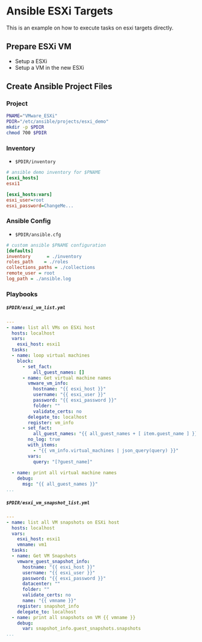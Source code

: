 
# Ansible ESXi Targets
This is an example on how to execute tasks on esxi targets directly.

## Prepare ESXi VM
* Setup a ESXi
* Setup a VM in the new ESXi

## Create Ansible Project Files

### Project
```bash
PNAME="VMware_ESXi"
PDIR="/etc/ansible/projects/esxi_demo"
mkdir -p $PDIR
chmod 700 $PDIR
```
### Inventory
* <code>$PDIR/inventory</code>
```ini
# ansible demo inventory for $PNAME
[esxi_hosts]
esxi1

[esxi_hosts:vars]
esxi_user=root
esxi_password=ChangeMe...
```
### Ansible Config
* <code>$PDIR/ansible.cfg</code>
```ini
# custom ansible $PNAME configuration
[defaults]
inventory      = ./inventory
roles_path    = ./roles
collections_paths = ./collections
remote_user = root
log_path = ./ansible.log
```
### Playbooks
##### <code>$PDIR/esxi_vm_list.yml</code>
```yaml
---
- name: list all VMs on ESXi host
  hosts: localhost
  vars:
    esxi_host: esxi1
  tasks:
  - name: loop virtual machines
    block:
      - set_fact:
          all_guest_names: []
      - name: Get virtual machine names
        vmware_vm_info:
          hostname: "{{ esxi_host }}"
          username: "{{ esxi_user }}"
          password: "{{ esxi_password }}"
          folder: ""
          validate_certs: no
        delegate_to: localhost
        register: vm_info
      - set_fact:
          all_guest_names: "{{ all_guest_names + [ item.guest_name ] }}"
        no_log: true
        with_items:
          - "{{ vm_info.virtual_machines | json_query(query) }}"
        vars:
          query: "[?guest_name]"
          
  - name: print all virtual machine names
    debug:
      msg: "{{ all_guest_names }}"
...
```

##### <code>$PDIR/esxi_vm_snapshot_list.yml</code>
```yaml
---
- name: list all VM snapshots on ESXi host
  hosts: localhost
  vars:
    esxi_host: esxi1
    vmname: vm1
  tasks:
  - name: Get VM Snapshots
    vmware_guest_snapshot_info:
      hostname: "{{ esxi_host }}"
      username: "{{ esxi_user }}"
      password: "{{ esxi_password }}"
      datacenter: ""
      folder: ""
      validate_certs: no
      name: "{{ vmname }}"
    register: snapshot_info
    delegate_to: localhost
  - name: print all snapshots on VM {{ vmname }}
    debug: 
      var: snapshot_info.guest_snapshots.snapshots
...
```
<!--stackedit_data:
eyJoaXN0b3J5IjpbLTEwMDg2Mzk1NzUsMjExOTAxMjI5Niw1OT
k1NDgyODgsNzMwOTk4MTE2XX0=
-->